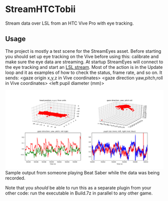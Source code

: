 # StreamHTCTobii
Stream data over LSL from an HTC Vive Pro with eye tracking. 

## Usage

The project is mostly a test scene for the StreamEyes asset. Before starting you should set up eye tracking on the Vive before using this: calibrate and make sure the eye data are streaming.
At startup StreamEyes will connect to the eye tracking and start an [LSL stream](https://github.com/sccn/labstreaminglayer). Most of the action is in the Update loop and it as examples of how to check the status, frame rate, and so on.
It sends:
<Time Stamp> <gaze origin x,y,z in Vive coordinates> <gaze direction yaw,pitch,roll in Vive coordinates> <left pupil diameter (mm)> <right pupil mm>

![sample data](/LSLParser/Figure_1.png)Sample output from someone playing Beat Saber while the data was being recorded.

Note that you *should* be able to run this as a separate plugin from your other code: run the executable in Build.7z in parallel to any other game.
